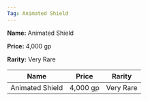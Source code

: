 ```yaml
---
Tag: Animated Shield
---
```


**Name:** Animated Shield

**Price:** 4,000 gp

**Rarity:** Very Rare

| Name     | Price     | Rarity     |
| -------- | --------- | ---------- |
| Animated Shield | 4,000 gp | Very Rare |
